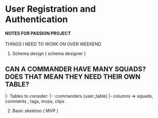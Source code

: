 # User Registration and Authentication


#### NOTES FOR PASSION PROJECT ######
THINGS I NEED TO WORK ON OVER WEEKEND
1. Schema design ( schema designer )
## CAN A COMMANDER HAVE MANY SQUADS? DOES THAT MEAN THEY NEED THEIR OWN TABLE?
 |- Tables to consider:
    |- :commanders (user_table)
      |- columns => squads, comments , tags, mvps, clips


2. Basic skeleton ( MVP )


[sessions]: http://www.sinatrarb.com/faq.html#sessions
[HTTP cookies]: http://en.wikipedia.org/wiki/HTTP_cookie
[using sessions]: http://www.sinatrarb.com/intro#Using%20Sessions
[before filter]: http://www.sinatrarb.com/intro#Filters

